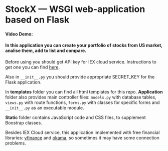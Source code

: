 # StockX — WSGI web-application based on Flask
#### Video Demo: 
#### In this application you can create your portfolio of stocks from US market, analise them, add to list and compare.

Before using you should get API key for IEX cloud service.
Instructions to get one you can find [here](https://cs50.harvard.edu/x/2021/psets/9/finance/#configuring).

Also in `__init__.py` you should provide appropriate SECRET_KEY for the Flask application.

In **templates** folder you can find all html templates for this repo. **Application** folder also provides 
main controller files: `models.py` with database tables, `views.py` with route functions, `forms.py` with classes for specific forms
and `__init__.py` as an executable module.

**Static** folder contains JavaScript code and CSS files, to supplement Boostrap classes.

Besides IEX Cloud service, this application implemented with free financial libraries: [yfinance](https://pypi.org/project/yfinance/) and [okama](https://github.com/mbk-dev/okama), so sometimes it may have some connection problems.



